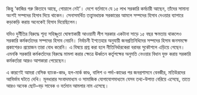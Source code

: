 কিন্তু ‘কাজির গরু কিতাবে আছে, গোয়ালে নেই’। দেশে বর্তমানে যে ১৫ লাখ সরকারি কর্মচারী আছেন, তাঁদের সামান্য অংশই সম্পদের হিসাব দিয়ে থাকেন। সেনাসমর্থিত তত্ত্বাবধায়ক সরকারের আমলে সম্পদের হিসাব দেওয়ার ব্যাপারে কড়াকড়ি করায় অনেকেই হিসাব দিয়েছিলেন।

যদিও দুর্নীতির বিরুদ্ধে শূন্য সহিষ্ণুতা ঘোষণাকারী আওয়ামী লীগ সরকার একটানা সাড়ে ১৫ বছর ক্ষমতায় থাকলেও সরকারি কর্মকর্তাদের সম্পদের হিসাব নেয়নি। নির্বাচনী ইশতেহার অনুযায়ী জনপ্রতিনিধিদের সম্পদের হিসাব জনসমক্ষে প্রকাশেরও প্রয়োজন তারা বোধ করেনি। এ বিষয়ে প্রশ্ন করা হলে নীতিনির্ধারকেরা বরাবর সুকৌশলে এড়িয়ে গেছেন। এমনকি সরকারি কর্মকর্তাদের বিরুদ্ধে মামলা করার ক্ষেত্রে ঊর্ধ্বতন কর্তৃপক্ষের অনুমতি নেওয়ার বিধান যুক্ত করায় সরকারি কর্মকর্তারা আরও আশকারা পেয়েছেন।

এ কারণেই আমরা বেসিক ব্যাংক-কাণ্ড, হল-মার্ক কাণ্ড, বালিশ ও পর্দা-কাণ্ডের পর জনপ্রশাসনে বেনজীর, মতিউরদের আবির্ভাব ঘটতে দেখি। মূলধারার সংবাদমাধ্যম ও সামাজিক যোগাযোগমাধ্যমে যেসব তথ্য-উপাত্ত বেরিয়ে এসেছে, তাতে আরও অনেক ছোট–বড় সাবেক ও বর্তমান আমলার নাম এসেছে।
